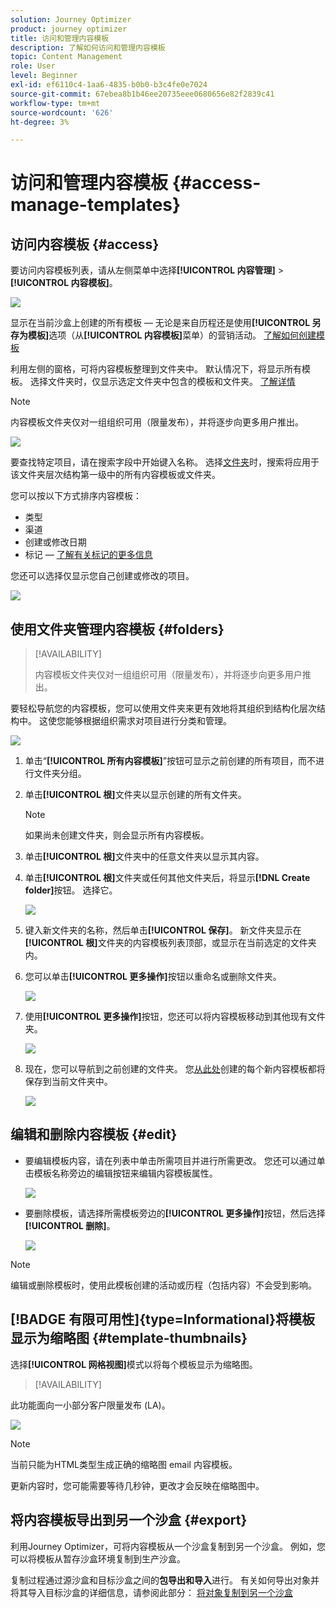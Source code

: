 ```yaml
---
solution: Journey Optimizer
product: journey optimizer
title: 访问和管理内容模板
description: 了解如何访问和管理内容模板
topic: Content Management
role: User
level: Beginner
exl-id: ef6110c4-1aa6-4835-b0b0-b3c4fe0e7024
source-git-commit: 67ebea8b1b46ee20735eee0680656e82f2839c41
workflow-type: tm+mt
source-wordcount: '626'
ht-degree: 3%

---
```


# 访问和管理内容模板 {#access-manage-templates}

## 访问内容模板 {#access}

要访问内容模板列表，请从左侧菜单中选择&#x200B;**[!UICONTROL 内容管理]** > **[!UICONTROL 内容模板]**。

![](assets/content-template-list.png)

显示在当前沙盒上创建的所有模板 — 无论是来自历程还是使用&#x200B;**[!UICONTROL 另存为模板]**&#x200B;选项（从&#x200B;**[!UICONTROL 内容模板]**&#x200B;菜单）的营销活动。 [了解如何创建模板](#create-content-templates)

利用左侧的窗格，可将内容模板整理到文件夹中。 默认情况下，将显示所有模板。 选择文件夹时，仅显示选定文件夹中包含的模板和文件夹。 [了解详情](#folders)

>[!NOTE]
>
>内容模板文件夹仅对一组组织可用（限量发布），并将逐步向更多用户推出。

![](assets/content-template-list-folders.png)

要查找特定项目，请在搜索字段中开始键入名称。 选择[文件夹](#folders)时，搜索将应用于该文件夹<!--(not nested items)-->层次结构第一级中的所有内容模板或文件夹。

您可以按以下方式排序内容模板：
* 类型
* 渠道
* 创建或修改日期
* 标记 — [了解有关标记的更多信息](../start/search-filter-categorize.md#tags)

您还可以选择仅显示您自己创建或修改的项目。

![](assets/content-template-list-filters.png)

## 使用文件夹管理内容模板 {#folders}

>[!AVAILABILITY]
>
>内容模板文件夹仅对一组组织可用（限量发布），并将逐步向更多用户推出。

要轻松导航您的内容模板，您可以使用文件夹来更有效地将其组织到结构化层次结构中。 这使您能够根据组织需求对项目进行分类和管理。

![](assets/content-template-folders.png)

1. 单击“**[!UICONTROL 所有内容模板]**”按钮可显示之前创建的所有项目，而不进行文件夹分组。

1. 单击&#x200B;**[!UICONTROL 根]**&#x200B;文件夹以显示创建的所有文件夹。

   >[!NOTE]
   >
   >如果尚未创建文件夹，则会显示所有内容模板。

1. 单击&#x200B;**[!UICONTROL 根]**&#x200B;文件夹中的任意文件夹以显示其内容。

1. 单击&#x200B;**[!UICONTROL 根]**&#x200B;文件夹或任何其他文件夹后，将显示&#x200B;**[!DNL Create folder]**&#x200B;按钮。 选择它。

   ![](assets/content-template-create-folder.png)

1. 键入新文件夹的名称，然后单击&#x200B;**[!UICONTROL 保存]**。 新文件夹显示在&#x200B;**[!UICONTROL 根]**&#x200B;文件夹的内容模板列表顶部，或显示在当前选定的文件夹内。

1. 您可以单击&#x200B;**[!UICONTROL 更多操作]**&#x200B;按钮以重命名或删除文件夹。

   ![](assets/content-template-folder-more-actions.png)

1. 使用&#x200B;**[!UICONTROL 更多操作]**&#x200B;按钮，您还可以将内容模板移动到其他现有文件夹。

   ![](assets/content-template-folder-moved.png)

1. 现在，您可以导航到之前创建的文件夹。 您[从此处](create-content-templates.md)创建的每个新内容模板都将保存到当前文件夹中。

   ![](assets/content-template-folder-create.png)

## 编辑和删除内容模板 {#edit}

* 要编辑模板内容，请在列表中单击所需项目并进行所需更改。 您还可以通过单击模板名称旁边的编辑按钮来编辑内容模板属性。

  ![](assets/content-template-edit.png)

* 要删除模板，请选择所需模板旁边的&#x200B;**[!UICONTROL 更多操作]**&#x200B;按钮，然后选择&#x200B;**[!UICONTROL 删除]**。

  ![](assets/content-template-list-delete.png)

>[!NOTE]
>
>编辑或删除模板时，使用此模板创建的活动或历程（包括内容）不会受到影响。

## [!BADGE 有限可用性]{type=Informational}将模板显示为缩略图 {#template-thumbnails}

选择&#x200B;**[!UICONTROL 网格视图]**&#x200B;模式以将每个模板显示为缩略图。

>[!AVAILABILITY]
>
此功能面向一小部分客户限量发布 (LA)。

![](assets/content-template-grid-view.png)

>[!NOTE]
>
当前只能为HTML类型生成正确的缩略图 email 内容模板。

更新内容时，您可能需要等待几秒钟，更改才会反映在缩略图中。

## 将内容模板导出到另一个沙盒 {#export}

利用Journey Optimizer，可将内容模板从一个沙盒复制到另一个沙盒。 例如，您可以将模板从暂存沙盒环境复制到生产沙盒。

复制过程通过源沙盒和目标沙盒之间的&#x200B;**包导出和导入**&#x200B;进行。 有关如何导出对象并将其导入目标沙盒的详细信息，请参阅此部分： [将对象复制到另一个沙盒](../configuration/copy-objects-to-sandbox.md)
